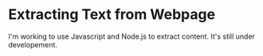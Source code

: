 # Extracting Text from Webpage

I'm working to use Javascript and Node.js  to extract content. It's still under developement.
